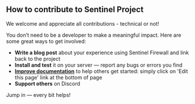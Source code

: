 ## How to contribute to Sentinel Project

We welcome and appreciate all contributions - technical or not!

You don’t need to be a developer to make a meaningful impact. Here are some great ways to get involved:

* **Write a blog post** about your experience using Sentinel Firewall and link back to the project
* **Install and test** it on your server — report any bugs or errors you find
* **[Improve documentation](https://github.com/sentinelfirewall/sentinelfirewall.org/)** to help others get started: simply click on 'Edit this page' link at the bottom of page
* **Support others** on Discord

Jump in — every bit helps!
